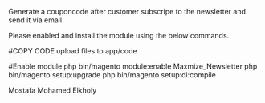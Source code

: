 Generate a couponcode after customer subscripe to the newsletter and send it via email

Please enabled and install the module using the below commands.

#COPY CODE
upload files to app/code

#Enable module 
php bin/magento module:enable Maxmize_Newsletter
php bin/magento setup:upgrade
php bin/magento setup:di:compile

Mostafa Mohamed Elkholy 

